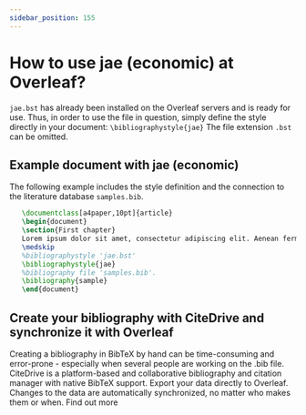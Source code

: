 ```yaml
---
sidebar_position: 155
---
```


# How to use jae (economic) at Overleaf?
`jae.bst` has already been installed on the Overleaf servers and is ready for use. Thus, in order to use the file in question, simply define the style directly in your document: `\bibliographystyle{jae}` The file extension `.bst` can be omitted.

## Example document with jae (economic)
The following example includes the style definition and the connection to the literature database `samples.bib`.
```tex
   \documentclass[a4paper,10pt]{article}
   \begin{document}
   \section{First chapter}
   Lorem ipsum dolor sit amet, consectetur adipiscing elit. Aenean fermentum justo massa, ut maximus mauris sodales et. Aenean vel elit a erat rhoncus pharetra.
   \medskip
   %bibliographystyle 'jae.bst'
   \bibliographystyle{jae}
   %bibliography file 'samples.bib'.
   \bibliography{sample}
   \end{document}
```

## Create your bibliography with CiteDrive and synchronize it with Overleaf
Creating a bibliography in BibTeX by hand can be time-consuming and error-prone - especially when several people are working on the .bib file. CiteDrive is a platform-based and collaborative bibliography and citation manager with native BibTeX support. Export your data directly to Overleaf. Changes to the data are automatically synchronized, no matter who makes them or when. Find out more
